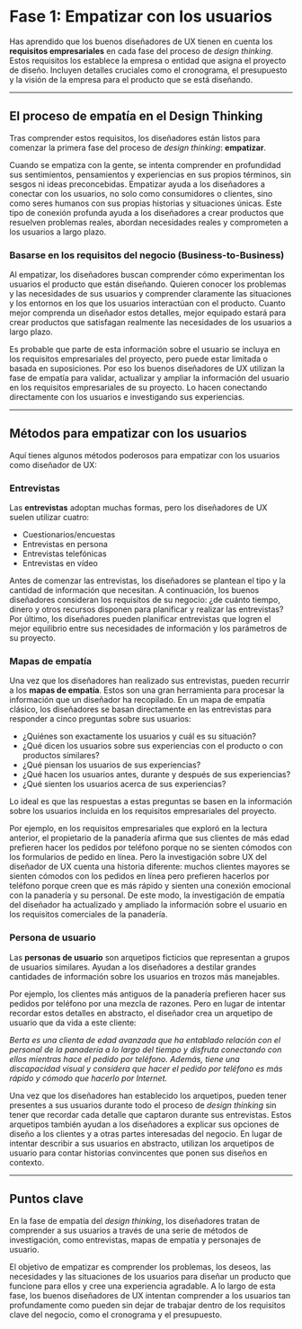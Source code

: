 # Fase 1: Empatizar con los usuarios

Has aprendido que los buenos diseñadores de UX tienen en cuenta los **requisitos empresariales** en cada fase del proceso de *design thinking*. Estos requisitos los establece la empresa o entidad que asigna el proyecto de diseño. Incluyen detalles cruciales como el cronograma, el presupuesto y la visión de la empresa para el producto que se está diseñando.

---

## El proceso de empatía en el Design Thinking

Tras comprender estos requisitos, los diseñadores están listos para comenzar la primera fase del proceso de *design thinking*: **empatizar**.

Cuando se empatiza con la gente, se intenta comprender en profundidad sus sentimientos, pensamientos y experiencias en sus propios términos, sin sesgos ni ideas preconcebidas. Empatizar ayuda a los diseñadores a conectar con los usuarios, no solo como consumidores o clientes, sino como seres humanos con sus propias historias y situaciones únicas. Este tipo de conexión profunda ayuda a los diseñadores a crear productos que resuelven problemas reales, abordan necesidades reales y comprometen a los usuarios a largo plazo.

### Basarse en los requisitos del negocio (Business-to-Business)

Al empatizar, los diseñadores buscan comprender cómo experimentan los usuarios el producto que están diseñando. Quieren conocer los problemas y las necesidades de sus usuarios y comprender claramente las situaciones y los entornos en los que los usuarios interactúan con el producto. Cuanto mejor comprenda un diseñador estos detalles, mejor equipado estará para crear productos que satisfagan realmente las necesidades de los usuarios a largo plazo.

Es probable que parte de esta información sobre el usuario se incluya en los requisitos empresariales del proyecto, pero puede estar limitada o basada en suposiciones. Por eso los buenos diseñadores de UX utilizan la fase de empatía para validar, actualizar y ampliar la información del usuario en los requisitos empresariales de su proyecto. Lo hacen conectando directamente con los usuarios e investigando sus experiencias.

---

## Métodos para empatizar con los usuarios

Aquí tienes algunos métodos poderosos para empatizar con los usuarios como diseñador de UX:

### Entrevistas

Las **entrevistas** adoptan muchas formas, pero los diseñadores de UX suelen utilizar cuatro:

* Cuestionarios/encuestas
* Entrevistas en persona
* Entrevistas telefónicas
* Entrevistas en vídeo

Antes de comenzar las entrevistas, los diseñadores se plantean el tipo y la cantidad de información que necesitan. A continuación, los buenos diseñadores consideran los requisitos de su negocio: ¿de cuánto tiempo, dinero y otros recursos disponen para planificar y realizar las entrevistas? Por último, los diseñadores pueden planificar entrevistas que logren el mejor equilibrio entre sus necesidades de información y los parámetros de su proyecto.

### Mapas de empatía

Una vez que los diseñadores han realizado sus entrevistas, pueden recurrir a los **mapas de empatía**. Estos son una gran herramienta para procesar la información que un diseñador ha recopilado. En un mapa de empatía clásico, los diseñadores se basan directamente en las entrevistas para responder a cinco preguntas sobre sus usuarios:

* ¿Quiénes son exactamente los usuarios y cuál es su situación?
* ¿Qué dicen los usuarios sobre sus experiencias con el producto o con productos similares?
* ¿Qué piensan los usuarios de sus experiencias?
* ¿Qué hacen los usuarios antes, durante y después de sus experiencias?
* ¿Qué sienten los usuarios acerca de sus experiencias?

Lo ideal es que las respuestas a estas preguntas se basen en la información sobre los usuarios incluida en los requisitos empresariales del proyecto.

Por ejemplo, en los requisitos empresariales que exploró en la lectura anterior, el propietario de la panadería afirma que sus clientes de más edad prefieren hacer los pedidos por teléfono porque no se sienten cómodos con los formularios de pedido en línea. Pero la investigación sobre UX del diseñador de UX cuenta una historia diferente: muchos clientes mayores se sienten cómodos con los pedidos en línea pero prefieren hacerlos por teléfono porque creen que es más rápido y sienten una conexión emocional con la panadería y su personal. De este modo, la investigación de empatía del diseñador ha actualizado y ampliado la información sobre el usuario en los requisitos comerciales de la panadería.

### Persona de usuario

Las **personas de usuario** son arquetipos ficticios que representan a grupos de usuarios similares. Ayudan a los diseñadores a destilar grandes cantidades de información sobre los usuarios en trozos más manejables.

Por ejemplo, los clientes más antiguos de la panadería prefieren hacer sus pedidos por teléfono por una mezcla de razones. Pero en lugar de intentar recordar estos detalles en abstracto, el diseñador crea un arquetipo de usuario que da vida a este cliente:

*Berta es una clienta de edad avanzada que ha entablado relación con el personal de la panadería a lo largo del tiempo y disfruta conectando con ellos mientras hace el pedido por teléfono. Además, tiene una discapacidad visual y considera que hacer el pedido por teléfono es más rápido y cómodo que hacerlo por Internet.*

Una vez que los diseñadores han establecido los arquetipos, pueden tener presentes a sus usuarios durante todo el proceso de *design thinking* sin tener que recordar cada detalle que captaron durante sus entrevistas. Estos arquetipos también ayudan a los diseñadores a explicar sus opciones de diseño a los clientes y a otras partes interesadas del negocio. En lugar de intentar describir a sus usuarios en abstracto, utilizan los arquetipos de usuario para contar historias convincentes que ponen sus diseños en contexto.

---

## Puntos clave

En la fase de empatía del *design thinking*, los diseñadores tratan de comprender a sus usuarios a través de una serie de métodos de investigación, como entrevistas, mapas de empatía y personajes de usuario.

El objetivo de empatizar es comprender los problemas, los deseos, las necesidades y las situaciones de los usuarios para diseñar un producto que funcione para ellos y cree una experiencia agradable. A lo largo de esta fase, los buenos diseñadores de UX intentan comprender a los usuarios tan profundamente como pueden sin dejar de trabajar dentro de los requisitos clave del negocio, como el cronograma y el presupuesto.
